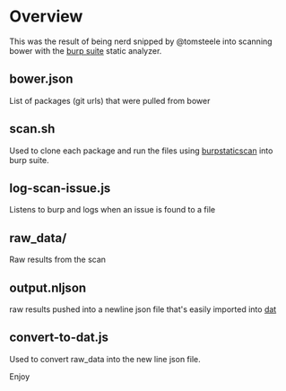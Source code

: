 # Overview
This was the result of being nerd snipped by @tomsteele into scanning bower with the [burp suite](http://portswigger.net/burp/) static analyzer.


## bower.json
List of packages (git urls) that were pulled from bower

## scan.sh
Used to clone each package and run the files using [burpstaticscan](https://github.com/tomsteele/burpstaticscan) into burp suite.

## log-scan-issue.js
Listens to burp and logs when an issue is found to a file

## raw_data/
Raw results from the scan

## output.nljson
raw results pushed into a newline json file that's easily imported into [dat](http://dat-data.com/)

## convert-to-dat.js
Used to convert raw_data into the new line json file.

Enjoy
